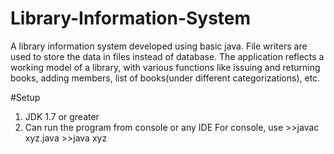 # Library-Information-System

A library information system developed using basic java. File writers are used to store the data in files instead of database. The application
reflects a working model of a library, with various functions like issuing and returning books, adding members, list of books(under different
categorizations), etc.

#Setup
1. JDK 1.7 or greater
2. Can run the program from console or any IDE
  For console, use >>javac xyz.java
                   >>java xyz
